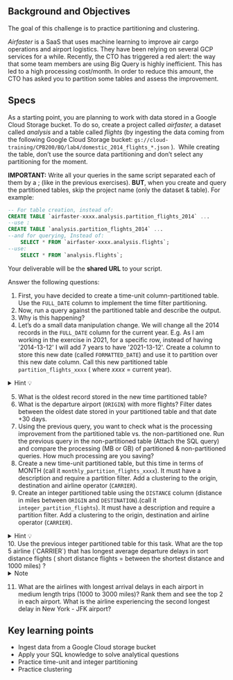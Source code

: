 ## Background and Objectives

The goal of this challenge is to practice partitioning and clustering.

*Airfaster* is a SaaS that uses machine learning to improve air cargo operations and airport logistics. They have been relying on several GCP services for a while. Recently, the CTO has triggered a red alert: the way that some team members are using Big Query is highly inefficient. This has led to a high processing cost/month. In order to reduce this amount, the CTO has asked you to partition some tables and assess the improvement.

## Specs

As a starting point, you are planning to work with data stored in a Google Cloud Storage bucket. To do so, create a project called *airfaster,* a dataset called *analysis* and a table called *flights* (by ingesting the data coming from the following Google Cloud Storage bucket: `gs://cloud-training/CPB200/BQ/lab4/domestic_2014_flights_*.json` ).  While creating the table, don’t use the source data partitioning and don’t select any partitioning  for the moment.

**IMPORTANT:** Write all your queries in the same script separated each of them by a ;  (like in the previous exercises). **BUT**, when you create and query the partitioned tables, skip the project name (only the dataset & table). For example:

```sql
-- For table creation, instead of: 
CREATE TABLE `airfaster-xxxx.analysis.partition_flights_2014` ...
--use :
CREATE TABLE `analysis.partition_flights_2014` ...
--and for querying, Instead of: 
    SELECT * FROM `airfaster-xxxx.analysis.flights`;
--use:
    SELECT * FROM `analysis.flights`;

```

Your deliverable will be the **shared URL** to your script.

Answer the following questions:

1. First, you have decided to create a time-unit column-partitioned table. Use the `FULL_DATE` column to implement the time filter partitioning.
2. Now, run a query against the partitioned table and describe the output.
3. Why is this happening?
4. Let’s do a small data manipulation change. We will change all the 2014 records in the `FULL_DATE` column for the current year. E.g. As I am working in the exercise in 2021, for a specific row, instead of having '2014-13-12' I will add 7 years to have '2021-13-12'. Create a column to store this new date (called `FORMATTED_DATE`) and use it to partition over this new date column. Call this new partitioned table `partition_flights_xxxx` ( where *xxxx* = current year).
  <details><summary markdown='span'>Hint 💡
  </summary>
    Take a look to the [date functions](https://cloud.google.com/bigquery/docs/reference/standard-sql/date_functions) wiki
  </details>

5. What is the oldest record stored in the new time partitioned table?
6. What is the departure airport (`ORIGIN`) with more flights? Filter dates between the oldest date stored in your partitioned table and that date +30 days.
7. Using the previous query, you want to check what is the processing improvement from the partitioned table vs. the non-partitioned one. Run the previous query in the non-partitioned table (Attach the SQL query) and compare the processing (MB or GB) of partitioned & non-partitioned queries. How much processing are you saving?
8. Create a new time-unit partitioned table, but this time in terms of MONTH (call it `monthly_partition_flights_xxxx`). It must have a description and require a partition filter. Add a clustering to the origin, destination and airline operator (`CARRIER`).
9. Create an integer partitioned table using the `DISTANCE` column (distance in miles between `ORIGIN` and `DESTINATION`).(call it `integer_partition_flights`). It must have a description and require a partition filter. Add a clustering to the origin, destination and airline operator (`CARRIER`).

  <details><summary markdown='span'>Hint 💡
  </summary>
    First, I recommend to estimate the min and max values of the DISTANCE column. Then you can map the values so that they fall within a range. E.g.: If the min. and max. distance values are 100 and 500 miles then all the mile values could fall in the interval: [100,200,400,500]
  </details>
10. Use the previous integer partitioned table for this task. What are the top 5 airline (`CARRIER`) that has longest average departure delays in sort distance flights ( short distance flights = between the shortest distance and 1000 miles) ? 

  <details><summary markdown='span'>Note
  </summary>
    There are negative values of departure delays (flights that leave the airport before schedule). You should not consider them for the analysis.

    If you are curious about getting the airlines names from its IATA code take a look [here](https://en.wikipedia.org/wiki/List_of_airlines_of_the_United_States)
  </details>

11. What are the airlines with longest arrival delays in each airport in medium length trips (1000 to 3000 miles)? Rank them and see the top 2 in each airport. What is the airline experiencing the second longest delay in New York - JFK airport?

## Key learning points

- Ingest data from a Google Cloud storage bucket
- Apply your SQL knowledge to solve analytical questions
- Practice time-unit and integer partitioning
- Practice clustering
